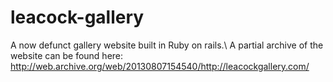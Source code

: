 # leacock-gallery
A now defunct gallery website built in Ruby on rails.\\
A partial archive of the website can be found here:
http://web.archive.org/web/20130807154540/http://leacockgallery.com/

